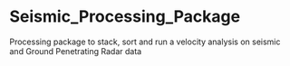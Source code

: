 # Seismic_Processing_Package
Processing package to stack, sort and run a velocity analysis on seismic and Ground Penetrating Radar data
